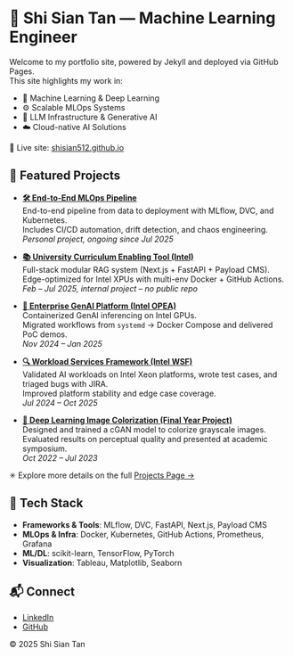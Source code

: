 # 👋 Shi Sian Tan — Machine Learning Engineer

Welcome to my portfolio site, powered by Jekyll and deployed via GitHub Pages.  
This site highlights my work in:

- 🧠 Machine Learning & Deep Learning  
- ⚙️ Scalable MLOps Systems  
- 🧰 LLM Infrastructure & Generative AI  
- ☁️ Cloud-native AI Solutions  

🔗 Live site: [shisian512.github.io](https://shisian512.github.io)

## 🚀 Featured Projects

- **[🛠️ End-to-End MLOps Pipeline](https://github.com/shisian512/mlops)**  
  End-to-end pipeline from data to deployment with MLflow, DVC, and Kubernetes.  
  Includes CI/CD automation, drift detection, and chaos engineering.  
  *Personal project, ongoing since Jul 2025*

- **[📚 University Curriculum Enabling Tool (Intel)](https://github.com/intel/university-curriculum-enabling-tool)**  
  Full-stack modular RAG system (Next.js + FastAPI + Payload CMS).  
  Edge-optimized for Intel XPUs with multi-env Docker + GitHub Actions.  
  *Feb – Jul 2025, internal project – no public repo*

- **[🧠 Enterprise GenAI Platform (Intel OPEA)](https://github.com/opea-project)**  
  Containerized GenAI inferencing on Intel GPUs.  
  Migrated workflows from `systemd` → Docker Compose and delivered PoC demos.  
  *Nov 2024 – Jan 2025*

- **[🔍 Workload Services Framework (Intel WSF)](https://github.com/intel/workload-services-framework)**  
  Validated AI workloads on Intel Xeon platforms, wrote test cases, and triaged bugs with JIRA.  
  Improved platform stability and edge case coverage.  
  *Jul 2024 – Oct 2025*

- **[🎨 Deep Learning Image Colorization (Final Year Project)](https://www.linkedin.com/in/tan-shi-sian)**  
  Designed and trained a cGAN model to colorize grayscale images.  
  Evaluated results on perceptual quality and presented at academic symposium.  
  *Oct 2022 – Jul 2023*

✳ Explore more details on the full [Projects Page →](https://shisian512.github.io/projects/)

## 🔧 Tech Stack

- **Frameworks & Tools**: MLflow, DVC, FastAPI, Next.js, Payload CMS  
- **MLOps & Infra**: Docker, Kubernetes, GitHub Actions, Prometheus, Grafana  
- **ML/DL**: scikit-learn, TensorFlow, PyTorch  
- **Visualization**: Tableau, Matplotlib, Seaborn  

## 📬 Connect

- [LinkedIn](https://www.linkedin.com/in/tan-shi-sian)  
- [GitHub](https://github.com/shisian512)  

© 2025 Shi Sian Tan
